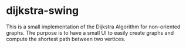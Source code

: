 # dijkstra-swing

This is a small implementation of the Dijkstra Algorithm for non-oriented graphs. The purpose is to have a small UI to easily create graphs and compute the shortest path between two vertices.

